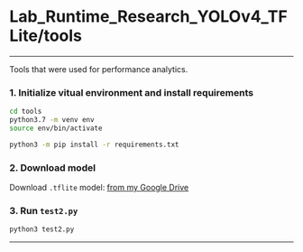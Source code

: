 # Lab_Runtime_Research_YOLOv4_TFLite/tools

---

Tools that were used for performance analytics.

### 1. Initialize vitual environment and install requirements

```bash
cd tools
python3.7 -m venv env
source env/bin/activate

python3 -m pip install -r requirements.txt
```

### 2. Download model

Download `.tflite` model: [from my Google Drive](https://drive.google.com/file/d/1ARWYou1LfNq9aIBB5r4pDZCE6S3Lcni6/view?usp=sharing)

### 3. Run `test2.py`

```bash
python3 test2.py
```

---
